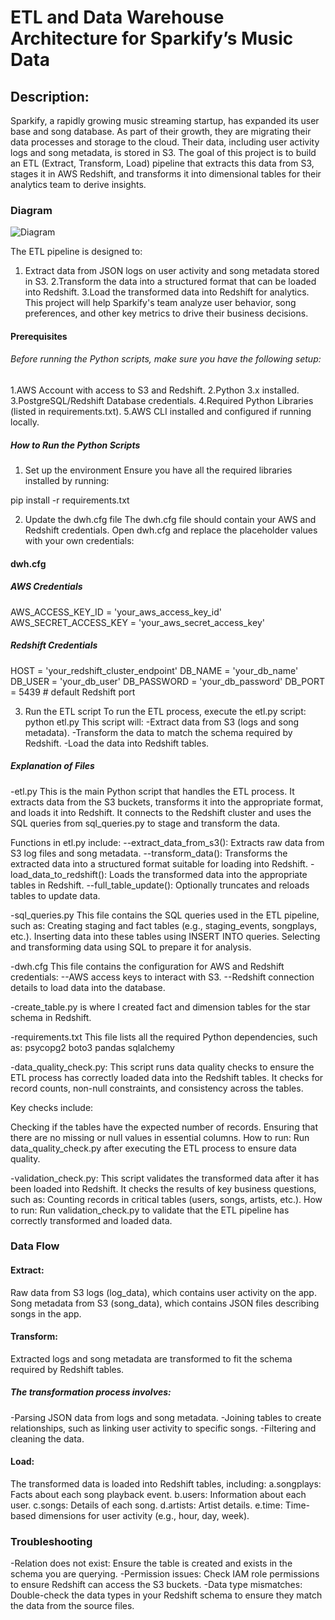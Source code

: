 # ETL and Data Warehouse Architecture for Sparkify’s Music Data
## Description:
Sparkify, a rapidly growing music streaming startup, has expanded its user base and song database. As part of their growth, they are migrating their data processes and storage to the cloud. Their data, including user activity logs and song metadata, is stored in S3. The goal of this project is to build an ETL (Extract, Transform, Load) pipeline that extracts this data from S3, stages it in AWS Redshift, and transforms it into dimensional tables for their analytics team to derive insights.

### Diagram
![Diagram]()

The ETL pipeline is designed to:

1. Extract data from JSON logs on user activity and song metadata stored in S3.
2.Transform the data into a structured format that can be loaded into Redshift.
3.Load the transformed data into Redshift for analytics.
This project will help Sparkify's team analyze user behavior, song preferences, and other key metrics to drive their business decisions.

#### Prerequisites
###### Before running the Python scripts, make sure you have the following setup:
1.AWS Account with access to S3 and Redshift.
2.Python 3.x installed.
3.PostgreSQL/Redshift Database credentials.
4.Required Python Libraries (listed in requirements.txt).
5.AWS CLI installed and configured if running locally.


##### How to Run the Python Scripts
1. Set up the environment
Ensure you have all the required libraries installed by running:

pip install -r requirements.txt

2. Update the dwh.cfg  file
The dwh.cfg file should contain your AWS and Redshift credentials. Open dwh.cfg and replace the placeholder values with your own credentials:

#### dwh.cfg 

##### AWS Credentials
AWS_ACCESS_KEY_ID = 'your_aws_access_key_id'
AWS_SECRET_ACCESS_KEY = 'your_aws_secret_access_key'

##### Redshift Credentials
HOST = 'your_redshift_cluster_endpoint'
DB_NAME = 'your_db_name'
DB_USER = 'your_db_user'
DB_PASSWORD = 'your_db_password'
DB_PORT = 5439  # default Redshift port

3. Run the ETL script
To run the ETL process, execute the etl.py script:
python etl.py
This script will:
-Extract data from S3 (logs and song metadata).
-Transform the data to match the schema required by Redshift.
-Load the data into Redshift tables.

##### Explanation of Files
-etl.py
This is the main Python script that handles the ETL process. It extracts data from the S3 buckets, transforms it into the appropriate format, and loads it into Redshift. It connects to the Redshift cluster and uses the SQL queries from sql_queries.py to stage and transform the data.

Functions in etl.py include:
--extract_data_from_s3(): Extracts raw data from S3 log files and song metadata.
--transform_data(): Transforms the extracted data into a structured format suitable for loading into Redshift.
-load_data_to_redshift(): Loads the transformed data into the appropriate tables in Redshift.
--full_table_update(): Optionally truncates and reloads tables to update data.

-sql_queries.py
This file contains the SQL queries used in the ETL pipeline, such as:
Creating staging and fact tables (e.g., staging_events, songplays, etc.).
Inserting data into these tables using INSERT INTO queries.
Selecting and transforming data using SQL to prepare it for analysis.

-dwh.cfg
This file contains the configuration for AWS and Redshift credentials:
--AWS access keys to interact with S3.
--Redshift connection details to load data into the database.

-create_table.py
is where I created fact and dimension tables for the star schema in Redshift.

-requirements.txt
This file lists all the required Python dependencies, such as:
psycopg2
boto3
pandas
sqlalchemy

-data_quality_check.py: This script runs data quality checks to ensure the ETL process has correctly loaded data into the Redshift tables. It checks for record counts, non-null constraints, and consistency across the tables.

Key checks include:

Checking if the tables have the expected number of records.
Ensuring that there are no missing or null values in essential columns.
How to run:
Run data_quality_check.py after executing the ETL process to ensure data quality.

-validation_check.py: This script validates the transformed data after it has been loaded into Redshift. It checks the results of key business questions, such as:
Counting records in critical tables (users, songs, artists, etc.).
How to run:
Run validation_check.py to validate that the ETL pipeline has correctly transformed and loaded data.

### Data Flow
#### Extract:

Raw data from S3 logs (log_data), which contains user activity on the app.
Song metadata from S3 (song_data), which contains JSON files describing songs in the app.
#### Transform:

Extracted logs and song metadata are transformed to fit the schema required by Redshift tables.
##### The transformation process involves:
-Parsing JSON data from logs and song metadata.
-Joining tables to create relationships, such as linking user activity to specific songs.
-Filtering and cleaning the data.
#### Load:

The transformed data is loaded into Redshift tables, including:
a.songplays: Facts about each song playback event.
b.users: Information about each user.
c.songs: Details of each song.
d.artists: Artist details.
e.time: Time-based dimensions for user activity (e.g., hour, day, week).
### Troubleshooting
-Relation does not exist: Ensure the table is created and exists in the schema you are querying.
-Permission issues: Check IAM role permissions to ensure Redshift can access the S3 buckets.
-Data type mismatches: Double-check the data types in your Redshift schema to ensure they match the data from the source files.

